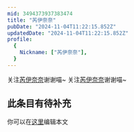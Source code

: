 ```yaml
---
mid: 3494373937383474
title: "芮伊奈奈"
pubDate: "2024-11-04T11:22:15.852Z"
updatedDate: "2024-11-04T11:22:15.852Z"
profile:
  {
    Nickname: ["芮伊奈奈"],
  }
---
```


关注[芮伊奈奈](https://space.bilibili.com/3494373937383474)谢谢喵~ 关注[芮伊奈奈](https://space.bilibili.com/3494373937383474)谢谢喵~

## 此条目有待补充
你可以在[这里](https://github.com/Yuhanawa/VTuber.ICU-Content/edit/master/v/芮伊奈奈/index.md)编辑本文
